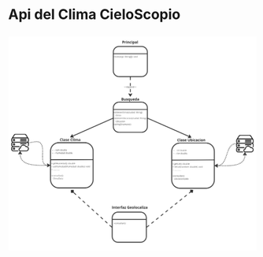 <h1>Api del Clima CieloScopio

![UML CieloScopio](https://github.com/jihuder/cieloscopio-api-java/blob/main/imagenes/UML-CieloScopio-api.jpg?raw=true)



